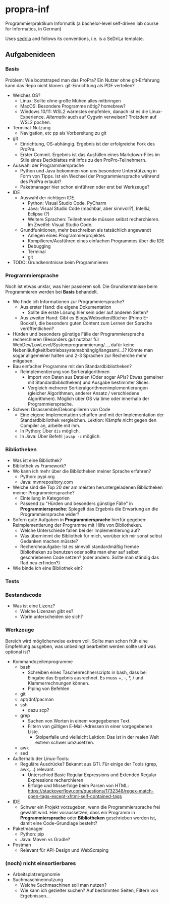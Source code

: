 # propra-inf

Programmierpraktikum Informatik (a bachelor-level self-driven lab course for Informatics, in German)

Uses [sedrila](https://github.com/fubinf/sedrila) and follows its conventions, i.e. is a SeDriLa template.

## Aufgabenideen

### Basis

Problem: Wie bootstraped man das ProPra? Ein Nutzer ohne git-Erfahrung kann das Repo nicht klonen. git-Einrichtung als PDF verteilen?

- Welches OS?
  - Linux: Sollte ohne große Mühen alles mitbringen
  - MacOS: Besondere Programme nötig? homebrew?
  - Windows 10/11: WSL2 wärmstes empfehlen, danach ist es die Linux-Experience. _Alternativ_ auch auf Cygwin verweisen? Trotzdem auf WSL2 pochen.
- Terminal-Nutzung
  - Navigation, etc pp als Vorbereitung zu git
- git
  - Einrichtung, OS-abhängig. Ergebnis ist der erfolgreiche Fork des ProPra.
  - Erster Commit. Ergebnis ist das Ausfüllen eines Markdown-Files im Stile eines Deckblattes mit Infos zu den ProPro-Teilnehmern.
- Auswahl der Programmiersprache
  - Python und Java bekommen von uns besondere Unterstützung in Form von Tipps. Ist ein Wechsel der Programmiersprache während des ProPra erlaubt?
  - Paketmanager hier schon einführen oder erst bei Werkzeuge?
- IDE
  - Auswahl der richtigen IDE.
    - Python: Visual Studio Code, PyCharm
    - Java: Visual Studio Code (machbar, aber sinnvoll?), IntelliJ, Eclipse (?)
    - Weitere Sprachen: Teilnehmende müssen selbst recherchieren. Im Zweifel: Visual Studio Code.
  - Grundfunktionen, mehr beschreiben als tatsächlich angewandt
    - Anlegen eines Programmierprojektes
    - Kompilieren/Ausführen eines einfachen Programmes über die IDE
    - Debugging
    - Terminal
    - git
- TODO: Grundkenntnisse beim Programmieren

### Programmiersprache

Noch ist etwas unklar, was hier passieren soll. Die Grundkenntnisse beim Programmieren werden bei **Basis** behandelt.

- Wo finde ich Informationen zur Programmiersprache?
  - Aus erster Hand: die eigene Dokumentation
    - Sollte die erste Lösung hier sein oder auf anderen Seiten?
  - Aus zweiter Hand: Gibt es Blogs/Webseiten/Bücher (Primo E-Books!), die besonders guten Content zum Lernen der Sprache veröffentlichen?
- Hürden und besonders günstige Fälle der Programmiersprache recherchieren (Besonders gut nutzbar für WebDev/LowLevel/Systemprogrammierung/..., dafür keine Nebenläufigkeit/betriebssystemabhängig/langsam/...)? Könnte man sogar allgemeiner halten und 2-3 Sprachen zur Recherche mehr mitgeben.
- Bau einfacher Programme mit den Standardbibliotheken?
  - Reimplementierung von Sortieralgorithmen
    - Import von Daten aus Dateien (Oder sogar APIs? Etwas gemeiner mit Standardbibliotheken) und Ausgabe bestimmter Slices.
    - Vergleich mehrerer Sortieralgorithmenimplementierungen (gleicher Algorithmen, anderer Ansatz / verschiedene Algorithmen). Möglich über OS via time oder innerhalb der Programmiersprache.
- Schwer: Disassemble/Dekompilieren von Code
  - Eine eigene Implementation schaffen und mit der Implementation der Standardbibliothek vergleichen. Lektion: Kämpfe nicht gegen den Compiler an, arbeite mit ihm.
  - In Python: Über `dis` möglich.
  - In Java: Über Befehl `javap -c` möglich.

### Bibliotheken

- Was ist eine Bibliothek?
- Bibliothek vs Framework?
- Wo kann ich mehr über die Bibliotheken meiner Sprache erfahren?
  - Python: pypi.org
  - Java: mvnrepository.com
- Welche sind die Top 20 der am meisten heruntergeladenen Bibliotheken meiner Programmiersprache?
  - Einteilung in Kategorien
  - Passend zu "Hürden und besonders günstige Fälle" in **Programmiersprache**: Spiegelt das Ergebnis die Erwartung an die Programmiersprache wider?
- Sofern gute Aufgaben in **Programmiersprache** hierfür gegeben: Reimplementierung der Programme mit Hilfe von Bibliotheken.
  - Welche Unterschiede fallen bei der Implementierung auf?
  - Was übernimmt die Bibliothek für mich, worüber ich mir sonst selbst Gedanken machen müsste?
  - Rechercheaufgabe: Ist es sinnvoll standardmäßig fremde Bibliotheken zu benutzen oder sollte man eher auf selbst geschriebenen Code setzen? (oder anders: Sollte man ständig das Rad neu erfinden?)
- Wie binde ich eine Bibliothek ein?

### Tests

### Bestandscode

- Was ist eine Lizenz?
  - Welche Lizenzen gibt es?
  - Worin unterscheiden sie sich?

### Werkzeuge

Bereich wird möglicherweise extrem voll. Sollte man schon früh eine Empfehlung ausgeben, was unbedingt bearbeitet werden sollte und was optional ist?

- Kommandozeilenprogramme
  - bash
    - Schreiben eines Taschenrechnerscripts in bash, dass bei Eingabe das Ergebnis ausrechnet. Es muss +, -, *, / und Klammerrechnungen können.
    - Piping von Befehlen
  - git
  - apt/dnf/pacman
  - ssh
    - dazu scp?
  - grep
    - Suchen von Worten in einem vorgegebenen Text.
    - Filtern von gültigen E-Mail-Adressen in einer vorgegebenen Liste.
      - Stolperfalle und vielleicht Lektion: Das ist in der realen Welt extrem schwer umzusetzen.
  - awk
  - sed
- Außerhalb der Linux-Tools:
  - Reguläre Ausdrücke? Bekannt aus GTI. Für einige der Tools (grep, awk,...) relevant.
    - Unterschied Basic Regular Expressions und Extended Regular Expressions recherchieren
    - Erfolge und Misserfolge beim Parsen von HTML: <https://stackoverflow.com/questions/1732348/regex-match-open-tags-except-xhtml-self-contained-tags>
- IDE
  - Schwer ein Projekt vorzugeben, wenn die Programmiersprache frei gewählt wird. Hier voraussetzen, dass ein Programm in **Programmiersprache** oder **Bibliotheken** geschrieben worden ist, damit eine Code-Grundlage besteht?
- Paketmanager
  - Python: pip
  - Java: Maven vs Gradle?
- Postman
  - Relevant für API-Design und WebScraping

### (noch) nicht einsortierbares

- Arbeitsplatzergonomie
- Suchmaschinennutzung
  - Welche Suchmaschinen soll man nutzen?
  - Wie kann ich gezielter suchen? Auf bestimmten Seiten, Filtern von Ergebnissen...
